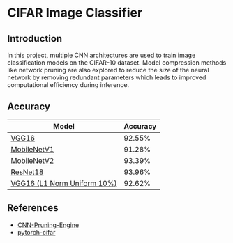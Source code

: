 # CIFAR Image Classifier

## Introduction
In this project, multiple CNN architectures are used to train image classification models on the CIFAR-10 dataset. Model compression methods like network pruning are also explored to reduce the size of the neural network by removing redundant parameters which leads to improved computational efficiency during inference.

## Accuracy
|   Model   | Accuracy |
|-----------|----------|
|[VGG16](Model_Details/vgg16_details.md)      |  92.55%  |
|[MobileNetV1](Model_Details/mobilenetv1_details.md)|  91.28%  |
|[MobileNetV2](Model_Details/mobilenetv2_details.md)|  93.39%  |
|[ResNet18](Model_Details/resnet18_details.md)|  93.96%  |
|[VGG16 (L1 Norm Uniform 10%)](Model_Details/vgg16_details.md)|  92.62%  |

## References
- [CNN-Pruning-Engine](https://github.com/MIC-Laboratory/CNN-Pruning-Engine)
- [pytorch-cifar](https://github.com/kuangliu/pytorch-cifar)
